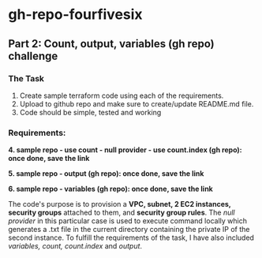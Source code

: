 # gh-repo-fourfivesix
## Part 2: Count, output, variables (gh repo) challenge

### The Task

1. Create sample terraform code using each of the requirements.
2. Upload to github repo and make sure to create/update README.md file.
3. Code should be simple, tested and working

### Requirements: 

**4.  sample repo - use count - null provider - use count.index (gh repo): once done, save the link**

**5.  sample repo - output (gh repo): once done, save the link**

**6.  sample repo - variables (gh repo): once done, save the link**


The code's purpose is to provision a **VPC, subnet, 2 EC2 instances, security groups** attached to them, and **security group rules**. The *null provider* in this particular case is used to execute command locally which generates a .txt file in the current directory containing the private IP of the second instance. To fulfill the requirements of the task, I have also included *variables, count, count.index* and *output*.